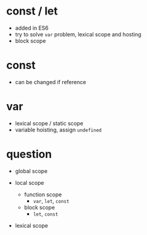 # const / let

- added in ES6
- try to solve `var` problem, lexical scope and hosting
- block scope

# const

- can be changed if reference

# var

- lexical scope / static scope
- variable hoisting, assign `undefined`

# question

- global scope
- local scope

  - function scope
    - `var`, `let`, `const`
  - block scope
    - `let`, `const`

- lexical scope

